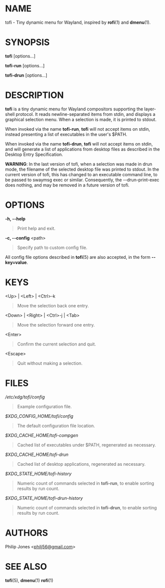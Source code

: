 # NAME

tofi - Tiny dynamic menu for Wayland, inspired by **rofi**(1) and
**dmenu**(1).

# SYNOPSIS

**tofi** \[options...\]

**tofi-run** \[options...\]

**tofi-drun** \[options...\]

# DESCRIPTION

**tofi** is a tiny dynamic menu for Wayland compositors supporting the
layer-shell protocol. It reads newline-separated items from stdin, and
displays a graphical selection menu. When a selection is made, it is
printed to stdout.

When invoked via the name **tofi-run**, **tofi** will not accept items
on stdin, instead presenting a list of executables in the user's $PATH.

When invoked via the name **tofi-drun**, **tofi** will not accept items
on stdin, and will generate a list of applications from desktop files as
described in the Desktop Entry Specification.

**WARNING**: In the last version of tofi, when a selection was made in
drun mode, the filename of the selected desktop file was printed to
stdout. In the current version of tofi, this has changed to an
executable command line, to be passed to swaymsg exec or similar.
Consequently, the --drun-print-exec does nothing, and may be removed in
a future version of tofi.

# OPTIONS

**-h, --help**

> Print help and exit.

**-c, --config** \<path\>

> Specify path to custom config file.

All config file options described in **tofi**(5) are also accepted, in
the form **--key=value**.

# KEYS

\<Up\> \| \<Left\> \| \<Ctrl\>-k

> Move the selection back one entry.

\<Down\> \| \<Right\> \| \<Ctrl\>-j \| \<Tab\>

> Move the selection forward one entry.

\<Enter\>

> Confirm the current selection and quit.

\<Escape\>

> Quit without making a selection.

# FILES

*/etc/xdg/tofi/config*

> Example configuration file.

*$XDG_CONFIG_HOME/tofi/config*

> The default configuration file location.

*$XDG_CACHE_HOME/tofi-compgen*

> Cached list of executables under $PATH, regenerated as necessary.

*$XDG_CACHE_HOME/tofi-drun*

> Cached list of desktop applications, regenerated as necessary.

*$XDG_STATE_HOME/tofi-history*

> Numeric count of commands selected in **tofi-run**, to enable sorting
> results by run count.

*$XDG_STATE_HOME/tofi-drun-history*

> Numeric count of commands selected in **tofi-drun**, to enable sorting
> results by run count.

# AUTHORS

Philip Jones \<philj56@gmail.com\>

# SEE ALSO

**tofi**(5), **dmenu**(1) **rofi**(1)
